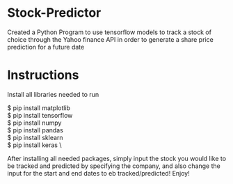 # Stock-Predictor

Created a Python Program to use tensorflow models to track a stock of choice through the Yahoo finance API 
in order to generate a share price prediction for a future date 

# Instructions

Install all libraries needed to run 

$ pip install matplotlib \
$ pip install tensorflow \
$ pip install numpy \
$ pip install pandas \
$ pip install sklearn \
$ pip install keras \

After installing all needed packages, simply input the stock you would like to be tracked and predicted by specifying the company, and also change the input for the start and end dates to eb tracked/predicted! Enjoy!
